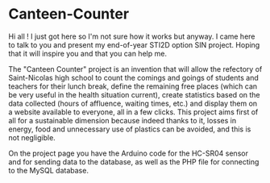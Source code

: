 # Canteen-Counter
Hi all ! I just got here so I'm not sure how it works but anyway. I came here to talk to you and present my end-of-year STI2D option SIN project. Hoping that it will inspire you and that you can help me.

The "Canteen Counter" project is an invention that will allow the refectory of Saint-Nicolas high school to count the comings and goings of students and teachers for their lunch break, define the remaining free places (which can be very useful in the health situation current), create statistics based on the data collected (hours of affluence, waiting times, etc.) and display them on a website available to everyone, all in a few clicks. This project aims first of all for a sustainable dimension because indeed thanks to it, losses in energy, food and unnecessary use of plastics can be avoided, and this is not negligible.

On the project page you have the Arduino code for the HC-SR04 sensor and for sending data to the database, as well as the PHP file for connecting to the MySQL database.
